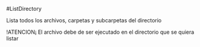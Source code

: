 #ListDirectory

Lista todos los archivos, carpetas y subcarpetas del directorio

!ATENCION¡ El archivo debe de ser ejecutado en el directorio que se quiera listar 
